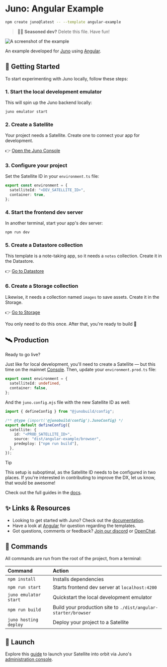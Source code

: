 # Juno: Angular Example

```sh
npm create juno@latest -- --template angular-example
```

> 🧑‍🚀 **Seasoned dev?** Delete this file. Have fun!

![A screenshot of the example](https://raw.githubusercontent.com/junobuild/create-juno/main/screenshots/screenshot-example.png)

An example developed for [Juno](https://juno.build) using [Angular](https://angular.dev).

## 🧭 Getting Started

To start experimenting with Juno locally, follow these steps:

### 1. Start the local development emulator

This will spin up the Juno backend locally:

```bash
juno emulator start
```

### 2. Create a Satellite

Your project needs a Satellite. Create one to connect your app for development.

👉 [Open the Juno Console](http://localhost:5866)

### 3. Configure your project

Set the Satellite ID in your `environment.ts` file:

```ts
export const environment = {
  satelliteId: "<DEV_SATELLITE_ID>",
  container: true,
};
```

### 4. Start the frontend dev server

In another terminal, start your app's dev server:

```bash
npm run dev
```

### 5. Create a Datastore collection

This template is a note-taking app, so it needs a `notes` collection. Create it in the Datastore.

👉 [Go to Datastore](http://localhost:5866/datastore)

### 6. Create a Storage collection

Likewise, it needs a collection named `images` to save assets. Create it in the Storage.

👉 [Go to Storage](http://localhost:5866/storage)

You only need to do this once. After that, you're ready to build 🚀

## 🛰️ Production

Ready to go live?

Just like for local development, you'll need to create a Satellite — but this time on the mainnet [Console](https://console.juno.build). Then, update your `environment.prod.ts` file:

```ts
export const environment = {
  satelliteId: undefined,
  container: false,
};
```

And the `juno.config.mjs` file with the new Satellite ID as well:

```ts
import { defineConfig } from "@junobuild/config";

/** @type {import('@junobuild/config').JunoConfig} */
export default defineConfig({
  satellite: {
    id: "<PROD_SATELLITE_ID>",
    source: "dist/angular-example/browser",
    predeploy: ["npm run build"],
  },
});
```

> [!TIP]
> This setup is suboptimal, as the Satellite ID needs to be configured in two places. If you're interested in contributing to improve the DX, let us know, that would be awesome!

Check out the full guides in the [docs](https://juno.build/docs/category/deployment).

## ✨ Links & Resources

- Looking to get started with Juno? Check out the [documentation](https://juno.build).
- Have a look at [Angular](https://angular.dev) for question regarding the templates.
- Got questions, comments or feedback? [Join our discord](https://discord.gg/wHZ57Z2RAG) or [OpenChat](https://oc.app/community/vxgpi-nqaaa-aaaar-ar4lq-cai/?ref=xanzv-uaaaa-aaaaf-aneba-cai).

## 🧞 Commands

All commands are run from the root of the project, from a terminal:

| Command               | Action                                                         |
| :-------------------- | :------------------------------------------------------------- |
| `npm install`         | Installs dependencies                                          |
| `npm run start`       | Starts frontend dev server at `localhost:4200`                 |
| `juno emulator start` | Quickstart the local development emulator                      |
| `npm run build`       | Build your production site to `./dist/angular-starter/browser` |
| `juno hosting deploy` | Deploy your project to a Satellite                             |

## 🚀 Launch

Explore this [guide](https://juno.build/docs/add-juno-to-an-app/create-a-satellite) to launch your Satellite into orbit via Juno's [administration console](https://console.juno.build).
